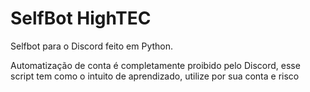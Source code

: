 # SelfBot HighTEC
Selfbot para o Discord feito em Python.

Automatização de conta é completamente proibido pelo Discord, esse script tem como o intuito de aprendizado, utilize por sua conta e risco
